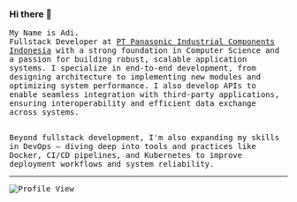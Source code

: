 ### Hi there 👋

<samp>
  My Name is Adi.
  <br>Fullstack Developer at <a href="https://www.panasonic.com/id" target="_blank">PT Panasonic Industrial Components Indonesia</a> with a strong foundation in Computer Science and a passion for building robust, scalable application systems. I specialize in end-to-end development, from designing architecture to implementing new modules and optimizing system performance. I also develop APIs to enable seamless integration with third-party applications, ensuring interoperability and efficient data exchange across systems.

  <br>Beyond fullstack development, I'm also expanding my skills in DevOps — diving deep into tools and practices like Docker, CI/CD pipelines, and Kubernetes to improve deployment workflows and system reliability.
</samp>

<hr>

![Profile View](https://visitor-badge.laobi.icu/badge?page_id=adicipta.visitor-badge)

<!--
**adicipta/adicipta** is a ✨ _special_ ✨ repository because its `README.md` (this file) appears on your GitHub profile.

Here are some ideas to get you started:

- 🔭 I’m currently working on ...
- 🌱 I’m currently learning ...
- 👯 I’m looking to collaborate on ...
- 🤔 I’m looking for help with ...
- 💬 Ask me about ...
- 📫 How to reach me: ...
- 😄 Pronouns: ...
- ⚡ Fun fact: ...
-->
